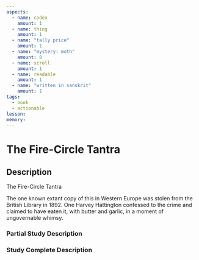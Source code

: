 ```yaml
---
aspects: 
  - name: codex
    amount: 1
  - name: thing
    amount: 1
  - name: "tally price"
    amount: 1
  - name: "mystery: moth"
    amount: 8
  - name: scroll
    amount: 1
  - name: readable
    amount: 1
  - name: "written in sanskrit"
    amount: 1
tags:
  - book
  - actionable
lesson: 
memory: 
---
```


# The Fire-Circle Tantra

## Description
The Fire-Circle Tantra

The one known extant copy of this in Western Europe was stolen from the British Library in 1892. One Harvey Hattington confessed to the crime and claimed to have eaten it, with butter and garlic, in a moment of ungovernable whimsy.
### Partial Study Description

### Study Complete Description
